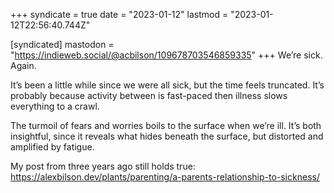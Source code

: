 +++
syndicate = true
date = "2023-01-12"
lastmod = "2023-01-12T22:56:40.744Z"

[syndicated]
mastodon = "https://indieweb.social/@acbilson/109678703546859335"
+++
We’re sick. Again.

It’s been a little while since we were all sick, but the time feels truncated. It’s probably because activity between is fast-paced then illness slows everything to a crawl.

The turmoil of fears and worries boils to the surface when we’re ill. It’s both insightful, since it reveals what hides beneath the surface, but distorted and amplified by fatigue.

My post from three years ago still holds true: https://alexbilson.dev/plants/parenting/a-parents-relationship-to-sickness/